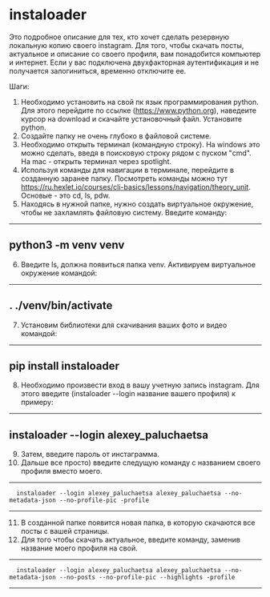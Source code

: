 # instaloader

Это подробное описание для тех, кто хочет сделать резервную локальную копию своего instagram.
Для того, чтобы скачать посты, актуальное и описание со своего профиля, вам понадобится компьютер и интернет.
Если у вас подключена двухфакторная аутентификация и не получается залогиниться, временно отключите ее.

Шаги:
1) Необходимо установить на свой пк язык программирования python. Для этого перейдите по ссылке (https://www.python.org), наведеите курсор на download и скачайте установочный файл. Установите python.
2) Создайте папку не очень глубоко в файловой системе.
3) Необходимо открыть терминал (командную строку). На windows это можно сделать, введя в поисковую строку рядом с пуском "cmd". На mac - открыть терминал через spotlight.
4) Используя команды для навигации в терминале, перейдите в созданную заранее папку. Посмотреть команды можно тут https://ru.hexlet.io/courses/cli-basics/lessons/navigation/theory_unit. Основые - это cd, ls, pdw.
5) Находясь в нужной папке, нужно создать виртуальное окружение, чтобы не захламлять файловую систему. Введите команду:
---
python3 -m venv venv
---
6) Введите ls, должна появиться папка venv. Активируем виртуальное окружение командой:  
---
. ./venv/bin/activate
---
7) Установим библиотеки для скачивания ваших фото и видео командой: 
---
pip install instaloader
---
8) Необходимо произвести вход в вашу учетную запись instagram. Для этого введите (instaloader --login название вашего профиля)
к примеру:
---
instaloader --login alexey_paluchaetsa
---
9) Затем, введите пароль от инстаграмма.
10) Дальше все просто) введите следущую команду с названием своего профиля вместо моего.
---
      instaloader --login alexey_paluchaetsa alexey_paluchaetsa --no-metadata-json --no-profile-pic -profile
---
11) В созданной папке появится новая папка, в которую скачаются все посты с вашей страницы.
12) Для того чтобы скачать актуальное, введите команду, заменив название моего профиля на свой.
---
      instaloader --login alexey_paluchaetsa alexey_paluchaetsa --no-metadata-json --no-posts --no-profile-pic --highlights -profile
---
